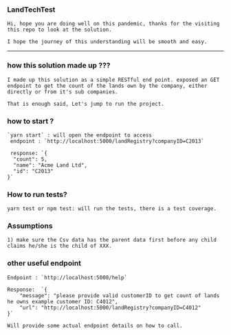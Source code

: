 ### LandTechTest
 ```
 Hi, hope you are doing well on this pandemic, thanks for the visiting this repo to look at the solution.
 
 I hope the journey of this understanding will be smooth and easy.
 ```
---
 ### how this solution made up ???
  ```
  I made up this solution as a simple RESTful end point. exposed an GET endpoint to get the count of the lands own by the company, either directly or from it's sub companies.
 
  That is enough said, Let's jump to run the project.
  ```
  ### how to start ?
  ```
  `yarn start` : will open the endpoint to access
   endpoint : `http://localhost:5000/landRegistry?companyID=C2013`
   
   response: `{
    "count": 5,
    "name": "Acme Land Ltd",
    "id": "C2013"
}`
```

### How to run tests?
```
yarn test or npm test: will run the tests, there is a test coverage.
```
### Assumptions 
```
1) make sure the Csv data has the parent data first before any child claims he/she is the child of XXX.
```
### other useful endpoint
```
Endpoint : `http://localhost:5000/help`

Response:  `{
    "message": "please provide valid customerID to get count of lands he owns example customer ID: C4012",
    "url": "http://localhost:5000/landRegistry?companyID=C4012"
}` 

Will provide some actual endpoint details on how to call.
```